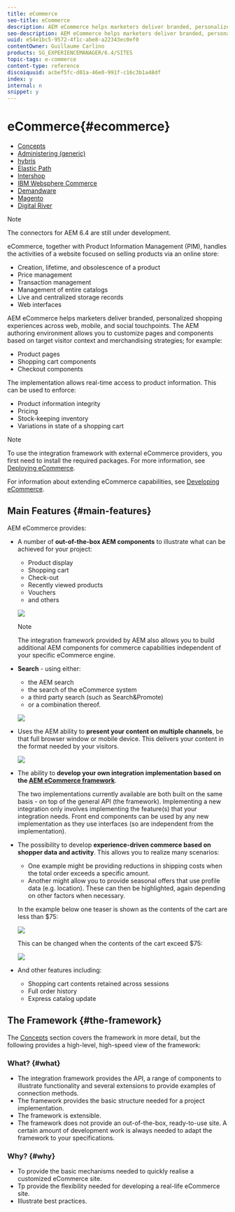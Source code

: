 ```yaml
---
title: eCommerce
seo-title: eCommerce
description: AEM eCommerce helps marketers deliver branded, personalized shopping experiences across web, mobile, and social touchpoints. 
seo-description: AEM eCommerce helps marketers deliver branded, personalized shopping experiences across web, mobile, and social touchpoints. 
uuid: e54e1bc5-9572-4f1c-abe8-a22343ec0ef0
contentOwner: Guillaume Carlino
products: SG_EXPERIENCEMANAGER/6.4/SITES
topic-tags: e-commerce
content-type: reference
discoiquuid: acbef5fc-d01a-46e0-991f-c16c3b1a48df
index: y
internal: n
snippet: y
---
```


# eCommerce{#ecommerce}

* [Concepts](../../../sites/administering/using/concepts.md)
* [Administering (generic)](../../../sites/administering/using/generic.md)
* [hybris](../../../sites/administering/using/hybris.md)
* [Elastic Path](../../../sites/administering/using/elasticpath.md)
* [Intershop](../../../sites/administering/using/intershop.md)
* [IBM Websphere Commerce](../../../sites/administering/using/ibm-websphere.md)
* [Demandware](../../../sites/administering/using/demandware.md)
* [Magento](../../../sites/administering/using/magento.md)
* [Digital River](../../../sites/administering/using/digital-river.md)

>[!NOTE]
>
>The connectors for AEM 6.4 are still under development.

eCommerce, together with Product Information Management (PIM), handles the activities of a website focused on selling products via an online store:

* Creation, lifetime, and obsolescence of a product
* Price management
* Transaction management
* Management of entire catalogs  
* Live and centralized storage records
* Web interfaces

AEM eCommerce helps marketers deliver branded, personalized shopping experiences across web, mobile, and social touchpoints. The AEM authoring environment allows you to customize pages and components based on target visitor context and merchandising strategies; for example:

* Product pages
* Shopping cart components
* Checkout components

The implementation allows real-time access to product information. This can be used to enforce:

* Product information integrity
* Pricing
* Stock-keeping inventory
* Variations in state of a shopping cart

>[!NOTE]
>
>To use the integration framework with external eCommerce providers, you first need to install the required packages. For more information, see [Deploying eCommerce](../../../sites/deploying/using/ecommerce.md).
>
>For information about extending eCommerce capabilities, see [Developing eCommerce](../../../sites/developing/using/ecommerce.md).

## Main Features {#main-features}

AEM eCommerce provides:

* A number of **out-of-the-box AEM components** to illustrate what can be achieved for your project:

    * Product display  
    * Shopping cart  
    * Check-out  
    * Recently viewed products
    * Vouchers
    * and others

  ![](assets/chlimage_1-189.png)

  >[!NOTE]
  >
  >The integration framework provided by AEM also allows you to build additional AEM components for commerce capabilities independent of your specific eCommerce engine.

* **Search** - using either:

    * the AEM search
    * the search of the eCommerce system
    * a third party search (such as Search&Promote)   
    * or a combination thereof.

  ![](assets/chlimage_1-190.png)

* Uses the AEM ability to **present your content on multiple channels**, be that full browser window or mobile device. This delivers your content in the format needed by your visitors.

  ![](assets/chlimage_1-191.png)

* The ability to **develop your own integration implementation based on the [AEM eCommerce framework](#theframework)**.

  The two implementations currently available are both built on the same basis - on top of the general API (the framework). Implementing a new integration only involves implementing the feature(s) that your integration needs. Front end components can be used by any new implementation as they use interfaces (so are independent from the implementation).

* The possibility to develop **experience-driven commerce based on shopper data and activity**. This allows you to realize many scenarios:

    * One example might be providing reductions in shipping costs when the total order exceeds a specific amount.  
    * Another might allow you to provide seasonal offers that use profile data (e.g. location). These can then be highlighted, again depending on other factors when necessary.

  In the example below one teaser is shown as the contents of the cart are less than $75:

  ![](assets/chlimage_1-192.png)

  This can be changed when the contents of the cart exceed $75:

  ![](assets/chlimage_1-193.png)

* And other features including:

    * Shopping cart contents retained across sessions
    * Full order history  
    * Express catalog update

## The Framework {#the-framework}

The [Concepts](../../../sites/administering/using/concepts.md) section covers the framework in more detail, but the following provides a high-level, high-speed view of the framework:

### What? {#what}

* The integration framework provides the API, a range of components to illustrate functionality and several extensions to provide examples of connection methods.
* The framework provides the basic structure needed for a project implementation.
* The framework is extensible.  
* The framework does not provide an out-of-the-box, ready-to-use site. A certain amount of development work is always needed to adapt the framework to your specifications.

### Why? {#why}

* To provide the basic mechanisms needed to quickly realise a customized eCommerce site.
* Tp provide the flexibility needed for developing a real-life eCommerce site.
* Illustrate best practices.

